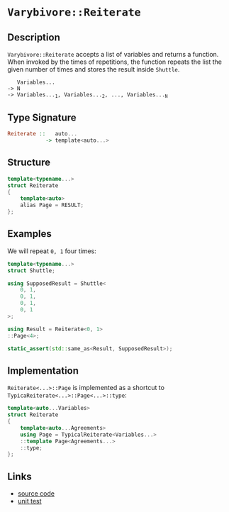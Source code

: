 <!-- Copyright 2024 Feng Mofan
SPDX-License-Identifier: Apache-2.0 -->

# `Varybivore::Reiterate`

## Description

`Varybivore::Reiterate` accepts a list of variables and returns a function. When invoked by the times of repetitions, the function repeats the list the given number of times and stores the result inside `Shuttle`.

<pre><code>   Variables...
-> N
-> Variables...<sub>1</sub>, Variables...<sub>2</sub>, ..., Variables...<sub>N</sub></code></pre>

## Type Signature

```Haskell
Reiterate ::   auto...
            -> template<auto...>
```

## Structure

```C++
template<typename...>
struct Reiterate
{
    template<auto>
    alias Page = RESULT;
};
```

## Examples

We will repeat `0, 1` four times:

```C++
template<typename...>
struct Shuttle;

using SupposedResult = Shuttle<
    0, 1,
    0, 1,
    0, 1,
    0, 1
>;

using Result = Reiterate<0, 1>
::Page<4>;

static_assert(std::same_as<Result, SupposedResult>);
```

## Implementation

`Reiterate<...>::Page` is implemented as a shortcut to `TypicaReiterate<...>::Page<...>::type`:

```C++
template<auto...Variables>
struct Reiterate
{
    template<auto...Agreements>
    using Page = TypicalReiterate<Variables...>
    ::template Page<Agreements...>
    ::type;
};
```

## Links

- [source code](../../../../conceptrodon/descend/varybivore/reiterate.hpp)
- [unit test](../../../../tests/unit/varybivore/reiterate.test.hpp)
